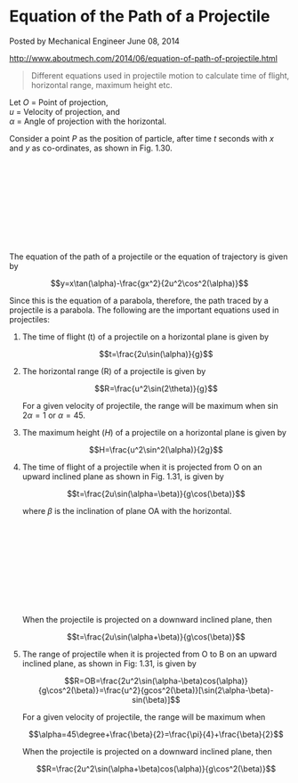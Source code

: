 # Equation of the Path of a Projectile

Posted by Mechanical Engineer  June 08, 2014

<http://www.aboutmech.com/2014/06/equation-of-path-of-projectile.html>

> Different equations used in projectile motion to calculate time of flight, horizontal range, maximum height etc.  

Let
$O$ = Point of projection,  
$u$ = Velocity of projection, and  
$α$ = Angle of projection with the horizontal.  

Consider a point $P$ as the position of particle, after time $t$ seconds with $x$ and $y$ as co-ordinates, as shown in Fig. 1.30.

<svg/>

The equation of the path of a projectile or the equation of trajectory is given by

$$y=x\tan(\alpha)-\frac{gx^2}{2u^2\cos^2(\alpha)}$$

Since this is the equation of a parabola, therefore, the path traced by a projectile is a parabola. The following are the important equations used in projectiles:

1. The time of flight (t) of a projectile on a horizontal plane is given by

    $$t=\frac{2u\sin(\alpha)}{g}$$

2. The horizontal range (R) of a projectile is given by

    $$R=\frac{u^2\sin(2\theta)}{g}$$

    For a given velocity of projectile, the range will be maximum when sin $2α = 1$ or $α=45$.

3. The maximum height ($H$) of a projectile on a horizontal plane is given by

    $$H=\frac{u^2\sin^2(\alpha)}{2g}$$

4. The time of flight of a projectile when it is projected from O on an upward inclined plane as shown in Fig. 1.31, is given by

    $$t=\frac{2u\sin(\alpha=\beta)}{g\cos(\beta)}$$

    where $β$ is the inclination of plane OA with the horizontal.

    <svg/>

    When the projectile is projected on a downward inclined plane, then

    $$t=\frac{2u\sin(\alpha+\beta)}{g\cos(\beta)}$$

5. The range of projectile when it is projected from O to B on an upward inclined plane, as shown in Fig: 1.31, is given by

    $$R=OB=\frac{2u^2\sin(\alpha-\beta)cos(\alpha)}{g\cos^2(\beta)}=\frac{u^2}{gcos^2(\beta)}[\sin(2\alpha-\beta)-sin(\beta)]$$

    For a given velocity of projectile, the range will be maximum when

    $$\alpha=45\degree+\frac{\beta}{2}=\frac{\pi}{4}+\frac{\beta}{2}$$

    When the projectile is projected on a downward inclined plane, then

    $$R=\frac{2u^2\sin(\alpha+\beta)cos(\alpha)}{g\cos^2(\beta)}$$


